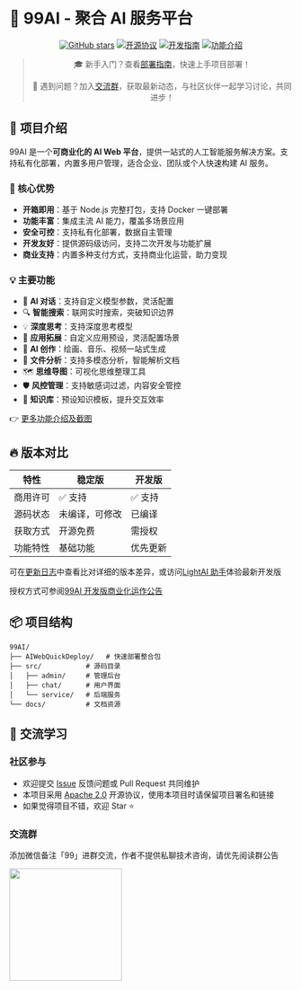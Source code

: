# 🚀 99AI - 聚合 AI 服务平台

<div align="center">

[![GitHub stars](https://img.shields.io/github/stars/vastxie/99AI?style=social)](https://github.com/vastxie/99AI/stargazers)
[![开源协议](https://img.shields.io/badge/license-Apache%202.0-blue.svg)](LICENSE)
[![开发指南](https://img.shields.io/badge/开发指南-orange.svg)](./docs/DEVELOPMENT.md)
[![功能介绍](https://img.shields.io/badge/功能介绍-green.svg)](./docs/FEATURES.md)

> 🎓 新手入门？查看[部署指南](./docs/DEPLOYMENT.md)，快速上手项目部署！
>
> 📢 遇到问题？加入[交流群](#交流群)，获取最新动态，与社区伙伴一起学习讨论，共同进步！

</div>

## 🌟 项目介绍

99AI 是一个**可商业化的 AI Web 平台**，提供一站式的人工智能服务解决方案。支持私有化部署，内置多用户管理，适合企业、团队或个人快速构建 AI 服务。

### 🚀 核心优势

- **开箱即用**：基于 Node.js 完整打包，支持 Docker 一键部署
- **功能丰富**：集成主流 AI 能力，覆盖多场景应用
- **安全可控**：支持私有化部署，数据自主管理
- **开发友好**：提供源码级访问，支持二次开发与功能扩展
- **商业支持**：内置多种支付方式，支持商业化运营，助力变现

### 💡 主要功能

- 🤖 **AI 对话**：支持自定义模型参数，灵活配置
- 🔍 **智能搜索**：联网实时搜索，突破知识边界
- 💡 **深度思考**：支持深度思考模型
- 🔧 **应用拓展**：自定义应用预设，灵活配置场景
- 🎨 **AI 创作**：绘画、音乐、视频一站式生成
- 📝 **文件分析**：支持多模态分析，智能解析文档
- 🗺️ **思维导图**：可视化思维整理工具
- 🛡️ **风控管理**：支持敏感词过滤，内容安全管控
- 💼 **知识库**：预设知识模板，提升交互效率

👉 [更多功能介绍及截图](./docs/FEATURES.md)

## 🔥 版本对比

| 特性     | 稳定版         | 开发版   |
| -------- | -------------- | -------- |
| 商用许可 | ✅ 支持        | ✅ 支持  |
| 源码状态 | 未编译，可修改 | 已编译   |
| 获取方式 | 开源免费       |  需授权 |
| 功能特性 | 基础功能       | 优先更新 |

可在[更新日志](./docs/CHANGELOG.md)中查看比对详细的版本差异，或访问[LightAI 助手](https://asst.lightai.cloud)体验最新开发版

授权方式可参阅[99AI 开发版商业化运作公告](https://mp.weixin.qq.com/s/kGCodiHUQSBn8cdJz7Plhg)

## 📦 项目结构

```tree
99AI/
├── AIWebQuickDeploy/   # 快速部署整合包
├── src/           # 源码目录
│   ├── admin/     # 管理后台
│   ├── chat/      # 用户界面
│   └── service/   # 后端服务
└── docs/          # 文档资源
```

## 💬 交流学习

### 社区参与

- 欢迎提交 [Issue](https://github.com/vastxie/99AI/issues) 反馈问题或 Pull Request 共同维护
- 本项目采用 [Apache 2.0](LICENSE) 开源协议，使用本项目时请保留项目署名和链接
- 如果觉得项目不错，欢迎 Star ⭐️

### 交流群

添加微信备注「99」进群交流，作者不提供私聊技术咨询，请优先阅读群公告

<img src="https://github.com/user-attachments/assets/9fed8343-73ae-43b0-9ce7-dc1a4c30c7a5" width="200">
